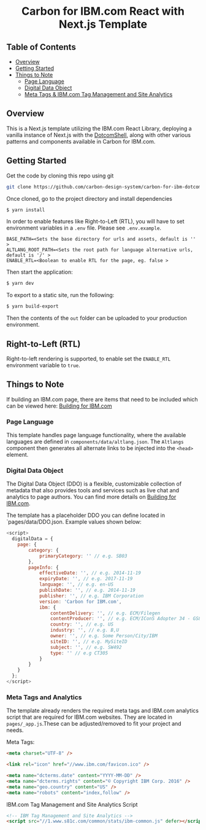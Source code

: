 <h1 align="center"> Carbon for IBM.com React with Next.js Template</h1>

## Table of Contents

- [Overview](#overview)
- [Getting Started](#getting-started)
- [Things to Note](#things-to-note)
  - [Page Language](#page-language)
  - [Digital Data Object](#digital-data-object)
  - [Meta Tags & IBM.com Tag Management and Site Analytics](#meta-tags-and-analytics)

## Overview

This is a Next.js template utilizing the IBM.com React Library, deploying a vanilla instance of Next.js with the
[DotcomShell](https://github.com/carbon-design-system/carbon-for-ibm-dotcom/blob/master/packages/react/src/components/DotcomShell/README.md),
along with other various patterns and components available in Carbon for IBM.com.

## Getting Started

Get the code by cloning this repo using git

```bash
git clone https://github.com/carbon-design-system/carbon-for-ibm-dotcom-nextjs-template.git
```

Once cloned, go to the project directory and install dependencies

```bash
$ yarn install
```

In order to enable features like Right-to-Left (RTL), you will
have to set environment variables in a `.env` file. Please see `.env.example`.

```
BASE_PATH=<Sets the base directory for urls and assets, default is '' >
ALTLANG_ROOT_PATH=<Sets the root path for language alternative urls, default is '/' >
ENABLE_RTL=<Boolean to enable RTL for the page, eg. false >
```

Then start the application:

```bash
$ yarn dev
```

To export to a static site, run the following:

```bash
$ yarn build-export
```

Then the contents of the `out` folder can be uploaded to your production environment.

## Right-to-Left (RTL)

Right-to-left rendering is supported, to enable set the `ENABLE_RTL` environment variable to `true`.

## Things to Note

If building an IBM.com page, there are items that need to be included which can be viewed here:
[Building for IBM.com](https://github.com/carbon-design-system/carbon-for-ibm-dotcom/blob/master/docs/building-for-ibm-dotcom.md)

### Page Language

This template handles page language functionality, where the available languages are defined in
`components/data/altlang.json`. The `Altlangs` component then generates all alternate links to be injected into the
`<head>` element.

### Digital Data Object

The Digital Data Object (DDO) is a flexible, customizable collection of metadata that also provides tools and services
such as live chat and analytics to page authors. You can find more details on
[Building for IBM.com](https://github.com/carbon-design-system/carbon-for-ibm-dotcom/blob/master/docs/building-for-ibm-dotcom.md).

The template has a placeholder DDO you can define located in `pages/data/DDO.json. Example values shown below:

```javascript
<script>
  digitalData = {
    page: {
        category: {
            primaryCategory: '' // e.g. SB03
        },
        pageInfo: {
            effectiveDate: '', // e.g. 2014-11-19
            expiryDate: '', // e.g. 2017-11-19
            language: '', // e.g. en-US
            publishDate: '', // e.g. 2014-11-19
            publisher: '', // e.g. IBM Corporation
            version: 'Carbon for IBM.com',
            ibm: {
                contentDelivery: '', // e.g. ECM/Filegen
                contentProducer: '', // e.g. ECM/IConS Adopter 34 - GS83J2343G3H3ERG - 11/19/2014 05:14:02 PM
                country: '', // e.g. US
                industry: '', // e.g. B,U
                owner: '', // e.g. Some Person/City/IBM
                siteID: '', // e.g. MySiteID
                subject: '', // e.g. SW492
                type: '' // e.g CT305
            }
        }
    }
  };
</script>
```

### Meta Tags and Analytics

The template already renders the required meta tags and IBM.com analytics script that are required for IBM.com websites.
They are located in `pages/_app.js`.These can be adjusted/removed to fit your project and needs.

Meta Tags:

```html
<meta charset="UTF-8" />

<link rel="icon" href="//www.ibm.com/favicon.ico" />

<meta name="dcterms.date" content="YYYY-MM-DD" />
<meta name="dcterms.rights" content="© Copyright IBM Corp. 2016" />
<meta name="geo.country" content="US" />
<meta name="robots" content="index,follow" />
```

IBM.com Tag Management and Site Analytics Script

```html
<!-- IBM Tag Management and Site Analytics -->
<script src="//1.www.s81c.com/common/stats/ibm-common.js" defer></script>
```
